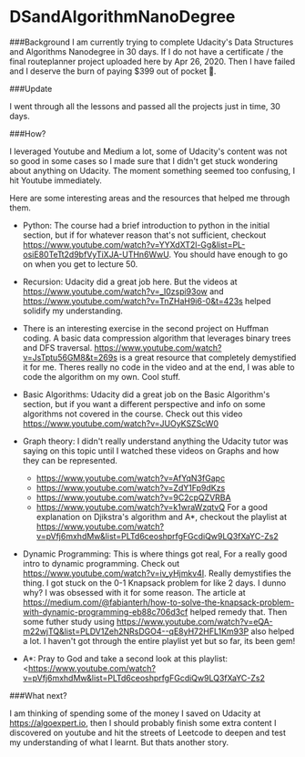 # DSandAlgorithmNanoDegree
###Background
I am currently trying to complete Udacity's Data Structures and Algorithms Nanodegree in 30 days.
 If I do not have a certificate / the final routeplanner project uploaded here by Apr 26, 2020.
Then I have failed and I deserve the burn of paying $399 out of pocket 😬.

###Update
 
I went through all the lessons and passed all the projects just in time, 30 days.

###How?

I leveraged Youtube and Medium a lot, some of Udacity's content was not so good in some cases so I made sure that I 
didn't get stuck wondering about anything on Udacity. The moment something seemed too confusing, I hit Youtube
immediately.

Here are some interesting areas and the resources that helped me through them.
- Python: The course had a brief introduction to python in the initial section, but if for whatever reason that's not
sufficient, checkout <https://www.youtube.com/watch?v=YYXdXT2l-Gg&list=PL-osiE80TeTt2d9bfVyTiXJA-UTHn6WwU>. You should 
have enough to go on when you get to lecture 50.
- Recursion: Udacity did a great job here. But the videos at <https://www.youtube.com/watch?v=_I0zspi93ow> and <https://www.youtube.com/watch?v=TnZHaH9i6-0&t=423s>
helped solidify my understanding.
- There is an interesting exercise in the second project on Huffman coding. A basic data compression algorithm that leverages binary trees and 
DFS traversal. <https://www.youtube.com/watch?v=JsTptu56GM8&t=269s> is a great resource that completely demystified it for me. Theres really 
no code in the video and at the end, I was able to code the algorithm on my own. Cool stuff.
- Basic Algorithms: Udacity did a great job on the Basic Algorithm's section, but if you want a different perspective and info on some
algorithms not covered in the course. Check out this video <https://www.youtube.com/watch?v=JUOyKSZScW0>
- Graph theory: I didn't really understand anything the Udacity tutor was saying on this topic until I watched these videos on Graphs and how
they can be represented. 
    * <https://www.youtube.com/watch?v=AfYqN3fGapc> 
    * <https://www.youtube.com/watch?v=ZdY1Fp9dKzs> 
    * <https://www.youtube.com/watch?v=9C2cpQZVRBA>
    * <https://www.youtube.com/watch?v=k1wraWzqtvQ>
For a good explanation on Djikstra's algorithm and A*, checkout the playlist at <https://www.youtube.com/watch?v=pVfj6mxhdMw&list=PLTd6ceoshprfgFGcdiQw9LQ3fXaYC-Zs2>

- Dynamic Programming: This is where things got real, For a really good intro to dynamic programming. Check out <https://www.youtube.com/watch?v=iv_yHjmkv4I>. Really demystifies 
the thing. I got stuck on the 0-1 Knapsack problem for like 2 days. I dunno why? I was obsessed with it for some reason. The article at <https://medium.com/@fabianterh/how-to-solve-the-knapsack-problem-with-dynamic-programming-eb88c706d3cf>
helped remedy that. Then some futher study using <https://www.youtube.com/watch?v=eQA-m22wjTQ&list=PLDV1Zeh2NRsDGO4--qE8yH72HFL1Km93P> also helped a lot. I haven't got through the entire playlist
yet but so far, its been gem!
- A*: Pray to God and take a second look at this playlist: <<https://www.youtube.com/watch?v=pVfj6mxhdMw&list=PLTd6ceoshprfgFGcdiQw9LQ3fXaYC-Zs2>

###What next?

I am thinking of spending some of the money I saved on Udacity at <https://algoexpert.io>, then I should probably finish some extra content 
I discovered on youtube and hit the streets of Leetcode to deepen and test my understanding of what I learnt. But thats another story.



